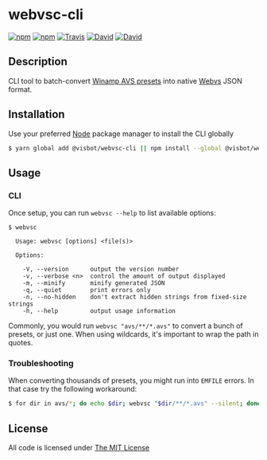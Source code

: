 # webvsc-cli

[![npm](https://img.shields.io/npm/l/@visbot/webvsc-cli.svg?style=flat-square)](https://www.npmjs.com/package/@visbot/webvsc-cli)
[![npm](https://img.shields.io/npm/v/@visbot/webvsc-cli.svg?style=flat-square)](https://www.npmjs.com/package/@visbot/webvsc-cli)
[![Travis](https://img.shields.io/travis/idleberg/webvsc-cli.svg?style=flat-square)](https://travis-ci.org/idleberg/webvsc-cli)
[![David](https://img.shields.io/david/idleberg/webvsc-cli.svg?style=flat-square)](https://david-dm.org/idleberg/webvsc-cli)
[![David](https://img.shields.io/david/dev/idleberg/webvsc-cli.svg?style=flat-square)](https://david-dm.org/idleberg/webvsc-cli?type=dev)

## Description

CLI tool to batch-convert [Winamp AVS presets](https://www.wikiwand.com/en/Advanced_Visualization_Studio) into native [Webvs](https://github.com/azeem/webvs) JSON format.

## Installation

Use your preferred [Node](https://nodejs.org) package manager to install the CLI globally

```sh
$ yarn global add @visbot/webvsc-cli || npm install --global @visbot/webvsc-cli
```

## Usage

### CLI

Once setup, you can run `webvsc --help` to list available options:

```
$ webvsc

  Usage: webvsc [options] <file(s)>

  Options:

    -V, --version      output the version number
    -v, --verbose <n>  control the amount of output displayed
    -m, --minify       minify generated JSON
    -q, --quiet        print errors only
    -n, --no-hidden    don't extract hidden strings from fixed-size strings
    -h, --help         output usage information
```

Commonly, you would run `webvsc "avs/**/*.avs"` to convert a bunch of presets, or just one. When using wildcards, it's important to wrap the path in quotes.

### Troubleshooting

When converting thousands of presets, you might run into `EMFILE` errors. In that case try the following workaround:

```sh
$ for dir in avs/*; do echo $dir; webvsc "$dir/**/*.avs" --silent; done
```

## License

All code is licensed under [The MIT License](http://opensource.org/licenses/MIT)
